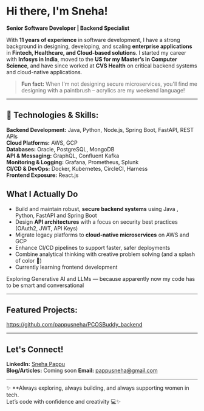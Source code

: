 #  Hi there, I'm Sneha!  

**Senior Software Developer | Backend Specialist**  

With **11 years of experience** in software development, I have a strong background in designing, developing, and scaling **enterprise applications** in **Fintech, Healthcare, and Cloud-based solutions**. I started my career with **Infosys in India**, moved to the **US for my Master’s in Computer Science**, and have since worked at **CVS Health** on critical backend systems and cloud-native applications.

> **Fun fact:** When I'm not designing secure microservices, you'll find me designing with a paintbrush – acrylics are my weekend language!

---

## **🔧 Technologies & Skills:**  

**Backend Development:** Java, Python, Node.js, Spring Boot, FastAPI,  REST APIs  
**Cloud Platforms:** AWS, GCP  
**Databases:** Oracle, PostgreSQL, MongoDB  
**API & Messaging:** GraphQL, Confluent Kafka  
**Monitoring & Logging:** Grafana, Prometheus, Splunk  
**CI/CD & DevOps:** Docker, Kubernetes, CircleCI, Harness  
**Frontend Exposure:** React.js  

## What I Actually Do

- Build and maintain robust, **secure backend systems** using Java , Python, FastAPI and Spring Boot  
- Design **API architectures** with a focus on security best practices (OAuth2, JWT, API Keys)  
- Migrate legacy platforms to **cloud-native microservices** on AWS and GCP  
- Enhance CI/CD pipelines to support faster, safer deployments  
- Combine analytical thinking with creative problem solving (and a splash of color 🎨)
- Currently learning frontend development

Exploring Generative AI and LLMs — because apparently now my code has to be smart and conversational

---

## **Featured Projects:**  

https://github.com/pappusneha/PCOSBuddy_backend

---

## **Let's Connect!**  

**LinkedIn:** [Sneha Pappu](https://www.linkedin.com/in/sneha-pappu-3a191320/)  
**Blog/Articles:** Coming soon
**Email:** pappusneha@gmail.com

---

✨ **Always exploring, always building, and always supporting women in tech.  
Let’s code with confidence and creativity 💻✨
